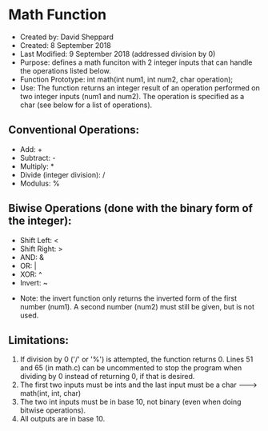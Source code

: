 # Math Function
* Created by: David Sheppard
* Created: 8 September 2018
* Last Modified: 9 September 2018 (addressed division by 0)
* Purpose: defines a math funciton with 2 integer inputs that can handle the operations listed below.
* Function Prototype: int math(int num1, int num2, char operation);
* Use: The function returns an integer result of an operation performed on two integer inputs (num1 and num2). The operation is specified as a char (see below for a list of operations).
## Conventional Operations:
* Add: +
* Subtract: -
* Multiply: *
* Divide (integer division): /
* Modulus: %
## Biwise Operations (done with the binary form of the integer):
* Shift Left: <
* Shift Right: >
* AND: &
* OR: |
* XOR: ^
* Invert: ~
- Note: the invert function only returns the inverted form of the first number (num1). A second number (num2) must still be given, but is not used.
## Limitations:
1. If division by 0 ('/' or '%') is attempted, the function returns 0. Lines 51 and 65 (in math.c) can be uncommented to stop the program when dividing by 0 instead of returning 0, if that is desired.
2. The first two inputs must be ints and the last input must be a char ---> math(int, int, char)
3. The two int inputs must be in base 10, not binary (even when doing bitwise operations).
4. All outputs are in base 10.
